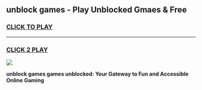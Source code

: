 
## unblock games - Play Unblocked Gmaes & Free
<h3>
<a href="https://premium.freeplayer.one?title=unblock_games&ref=20F">CLICK TO PLAY</a></h3>
<hr>

<h3>
<a href="https://premium.freeplayer.one?title=unblock_games&ref=20F">CLICK 2 PLAY</a>
  
</h3>

<a href="https://premium.freeplayer.one?title=unblock_games&ref=20F/"><img src="https://clearcache.store/games.png"></a>


**unblock games games unblocked: Your Gateway to Fun and Accessible Online Gaming**
